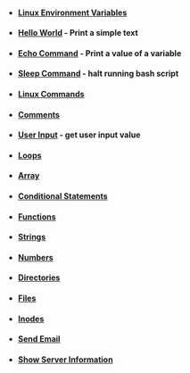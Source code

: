 - #### [Linux Environment Variables](https://github.com/G4NST3/Bash_Script/wiki/Linux-Environment-Variables)
- #### [Hello World](https://github.com/G4NST3/Bash_Script/wiki/Hello-World) - Print a simple text
- #### [Echo Command](https://github.com/G4NST3/Bash_Script/blob/main/bash_scripts/echo.sh) - Print a value of a variable
- #### [Sleep Command](https://github.com/G4NST3/Bash_Script/blob/main/bash_scripts/3-sleep.sh) - halt running bash script
- #### [Linux Commands]()
- #### [Comments](https://github.com/G4NST3/Bash_Script/blob/main/bash_scripts/comments.sh)
- #### [User Input](https://github.com/G4NST3/Bash_Script/blob/main/bash_scripts/user_input.sh) - get user input value
- #### [Loops]()
- #### [Array](https://github.com/G4NST3/Bash_Script/blob/main/bash_scripts/array.sh)
- #### [Conditional Statements]()
- #### [Functions]()
- #### [Strings]()
- #### [Numbers]()
- #### [Directories]()
- #### [Files]()
- #### [Inodes]()
- #### [Send Email]()
- #### [Show Server Information]()
